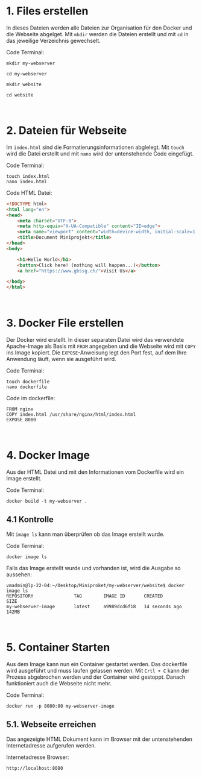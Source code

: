 # 1. Files erstellen

In dieses Dateien werden alle Dateien zur Organisation für den Docker und die Webseite abgelget.
Mit  ```mkdir``` werden die Dateien erstellt und mit ```cd``` in das jeweilige Verzeichnis gewechselt.

Code Terminal:
```
mkdir my-webserver

cd my-webserver

mkdir website

cd website
```
<p>&nbsp;</p>

# 2. Dateien für Webseite

Im ```index.html```  sind die Formatierungsinformationen abglelegt. Mit ```touch``` wird die Datei erstellt und mit ```nano``` wird der untenstehende Code eingefügt.

Code Terminal: 
``` 
touch index.html
nano index.html
```

Code HTML Datei:
```html
<!DOCTYPE html>
<html lang="en">
<head>
    <meta charset="UTF-8">
    <meta http-equiv="X-UA-Compatible" content="IE=edge">
    <meta name="viewport" content="width=device-width, initial-scale=1.0">
    <title>Document Miniprojekt</title>
</head>
<body>

    <h1>Hello World</h1>
    <button>Click here! (nothing will happen...)</button>
    <a href="https://www.gbssg.ch/">Visit Us</a>

</body>
</html>
```
<p>&nbsp;</p>

# 3. Docker File erstellen

Der Docker wird erstellt. In dieser separaten Datei wird das verwendete Apache-Image als Basis mit ```FROM``` angegeben und die Webseite wird mit ```COPY``` ins Image kopiert. Die ```EXPOSE```-Anweisung legt den Port fest, auf dem Ihre Anwendung läuft, wenn sie ausgeführt wird.

Code Terminal:
``` 
touch dockerfile
nano dockerfile
```

Code im dockerfile:
``` 
FROM nginx
COPY index.html /usr/share/nginx/html/index.html
EXPOSE 8080
```
<p>&nbsp;</p>

# 4. Docker Image

Aus der HTML Datei und mit den Informationen vom Dockerfile wird ein Image erstellt. 

Code Terminal:
``` 
docker build -t my-webserver .
```

## 4.1 Kontrolle

Mit ```image ls``` kann man überprüfen ob das Image erstellt wurde.

Code Terminal:
``` 
docker image ls
```

Falls das Image erstellt wurde und vorhanden ist, wird die Ausgabe so aussehen: 
``` 
vmadmin@lp-22-04:~/Desktop/Miniproket/my-webserver/website$ docker image ls
REPOSITORY               TAG        IMAGE ID       CREATED          SIZE
my-webserver-image       latest     a9989dcd6f18   14 seconds ago   142MB
```
<p>&nbsp;</p>

# 5. Container Starten

Aus dem Image kann nun ein Container gestartet werden. Das dockerfile wird ausgeführt und muss  laufen gelassen werden. Mit ```Crtl + C``` kann der Prozess abgebrochen werden und der Container wird gestoppt. Danach funktioniert auch die Webseite nicht mehr.

Code Terminal:
``` 
docker run -p 8080:80 my-webserver-image
```

## 5.1. Webseite erreichen

Das angezeigte HTML Dokument kann im Browser mit der untenstehenden Internetadresse aufgerufen werden.

Internetadresse Browser:
``` 
http://localhost:8080
```
